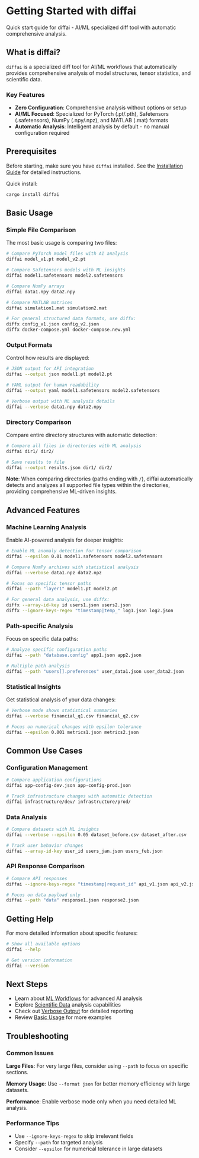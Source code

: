 # Getting Started with diffai

Quick start guide for diffai - AI/ML specialized diff tool with automatic comprehensive analysis.

## What is diffai?

`diffai` is a specialized diff tool for AI/ML workflows that automatically provides comprehensive analysis of model structures, tensor statistics, and scientific data.

### Key Features

- **Zero Configuration**: Comprehensive analysis without options or setup
- **AI/ML Focused**: Specialized for PyTorch (.pt/.pth), Safetensors (.safetensors), NumPy (.npy/.npz), and MATLAB (.mat) formats
- **Automatic Analysis**: Intelligent analysis by default - no manual configuration required

## Prerequisites

Before starting, make sure you have `diffai` installed. See the [Installation Guide](installation.md) for detailed instructions.

Quick install:
```bash
cargo install diffai
```

## Basic Usage

### Simple File Comparison

The most basic usage is comparing two files:

```bash
# Compare PyTorch model files with AI analysis
diffai model_v1.pt model_v2.pt

# Compare Safetensors models with ML insights
diffai model1.safetensors model2.safetensors

# Compare NumPy arrays
diffai data1.npy data2.npy

# Compare MATLAB matrices
diffai simulation1.mat simulation2.mat

# For general structured data formats, use diffx:
diffx config_v1.json config_v2.json
diffx docker-compose.yml docker-compose.new.yml
```

### Output Formats

Control how results are displayed:

```bash
# JSON output for API integration
diffai --output json model1.pt model2.pt

# YAML output for human readability
diffai --output yaml model1.safetensors model2.safetensors

# Verbose output with ML analysis details
diffai --verbose data1.npy data2.npy
```

### Directory Comparison

Compare entire directory structures with automatic detection:

```bash
# Compare all files in directories with ML analysis
diffai dir1/ dir2/

# Save results to file
diffai --output results.json dir1/ dir2/
```

**Note**: When comparing directories (paths ending with `/`), diffai automatically detects and analyzes all supported file types within the directories, providing comprehensive ML-driven insights.

## Advanced Features

### Machine Learning Analysis

Enable AI-powered analysis for deeper insights:

```bash
# Enable ML anomaly detection for tensor comparison
diffai --epsilon 0.01 model1.safetensors model2.safetensors

# Compare NumPy archives with statistical analysis
diffai --verbose data1.npz data2.npz

# Focus on specific tensor paths
diffai --path "layer1" model1.pt model2.pt

# For general data analysis, use diffx:
diffx --array-id-key id users1.json users2.json
diffx --ignore-keys-regex "timestamp|temp_" log1.json log2.json
```

### Path-specific Analysis

Focus on specific data paths:

```bash
# Analyze specific configuration paths
diffai --path "database.config" app1.json app2.json

# Multiple path analysis
diffai --path "users[].preferences" user_data1.json user_data2.json
```

### Statistical Insights

Get statistical analysis of your data changes:

```bash
# Verbose mode shows statistical summaries
diffai --verbose financial_q1.csv financial_q2.csv

# Focus on numerical changes with epsilon tolerance
diffai --epsilon 0.001 metrics1.json metrics2.json
```

## Common Use Cases

### Configuration Management

```bash
# Compare application configurations
diffai app-config-dev.json app-config-prod.json

# Track infrastructure changes with automatic detection
diffai infrastructure/dev/ infrastructure/prod/
```

### Data Analysis

```bash
# Compare datasets with ML insights
diffai --verbose --epsilon 0.05 dataset_before.csv dataset_after.csv

# Track user behavior changes
diffai --array-id-key user_id users_jan.json users_feb.json
```

### API Response Comparison

```bash
# Compare API responses
diffai --ignore-keys-regex "timestamp|request_id" api_v1.json api_v2.json

# Focus on data payload only
diffai --path "data" response1.json response2.json
```

## Getting Help

For more detailed information about specific features:

```bash
# Show all available options
diffai --help

# Get version information
diffai --version
```

## Next Steps

- Learn about [ML Workflows](ml-workflows.md) for advanced AI analysis
- Explore [Scientific Data](scientific-data.md) analysis capabilities  
- Check out [Verbose Output](verbose-output.md) for detailed reporting
- Review [Basic Usage](basic-usage.md) for more examples

## Troubleshooting

### Common Issues

**Large Files**: For very large files, consider using `--path` to focus on specific sections.

**Memory Usage**: Use `--format json` for better memory efficiency with large datasets.

**Performance**: Enable verbose mode only when you need detailed ML analysis.

### Performance Tips

- Use `--ignore-keys-regex` to skip irrelevant fields
- Specify `--path` for targeted analysis
- Consider `--epsilon` for numerical tolerance in large datasets